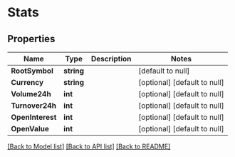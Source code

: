 # Stats

## Properties
Name | Type | Description | Notes
------------ | ------------- | ------------- | -------------
**RootSymbol** | **string** |  | [default to null]
**Currency** | **string** |  | [optional] [default to null]
**Volume24h** | **int** |  | [optional] [default to null]
**Turnover24h** | **int** |  | [optional] [default to null]
**OpenInterest** | **int** |  | [optional] [default to null]
**OpenValue** | **int** |  | [optional] [default to null]

[[Back to Model list]](../README.md#documentation-for-models) [[Back to API list]](../README.md#documentation-for-api-endpoints) [[Back to README]](../README.md)



